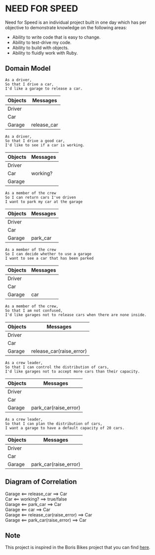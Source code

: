 # NEED FOR SPEED
Need for Speed is an individual project built in one day which has per objective to demonstrate knowledge on the following areas:

* Ability to write code that is easy to change.
* Ability to test-drive my code.
* Ability to build with objects.
* Ability to fluidly work with Ruby.

## Domain Model
```
As a driver,
So that I drive a car,
I'd like a garage to release a car.
```
| Objects | Messages |
|--|--|
|Driver||
|Car||
|Garage|release_car|
```
As a driver,
So that I drive a good car,
I'd like to see if a car is working.
```
| Objects | Messages |
|--|--|
|Driver||
|Car|working?|
|Garage||
```
As a member of the crew
So I can return cars I've driven
I want to park my car at the garage
```
| Objects | Messages |
|--|--|
|Driver||
|Car||
|Garage|park_car|
```
As a member of the crew
So I can decide whether to use a garage
I want to see a car that has been parked
```
| Objects | Messages |
|--|--|
|Driver||
|Car||
|Garage|car|
```
As a member of the crew,
So that I am not confused,
I'd like garages not to release cars when there are none inside.
```
| Objects | Messages |
|--|--|
|Driver||
|Car||
|Garage|release_car(raise_error)|
```
As a crew leader,
So that I can control the distribution of cars,
I'd like garages not to accept more cars than their capacity.
```
| Objects | Messages |
|--|--|
|Driver||
|Car||
|Garage|park_car(raise_error)|
```
As a crew leader,
So that I can plan the distribution of cars,
I want a garage to have a default capacity of 20 cars.
```
| Objects | Messages |
|--|--|
|Driver||
|Car||
|Garage|park_car(raise_error)|

## Diagram of Correlation

Garage <== release_car ==> Car </br>
Car <== working? ==> true/false </br>
Garage <== park_car ==> Car </br>
Garage <== car ==> Car </br>
Garage <== release_car(raise_error) ==> Car </br>
Garage <== park_car(raise_error) ==> Car </br>

## Note
This project is inspired in the Boris Bikes project that you can find [here](https://github.com/makersacademy/course/blob/master/boris_bikes/0_challenge_map.md).
